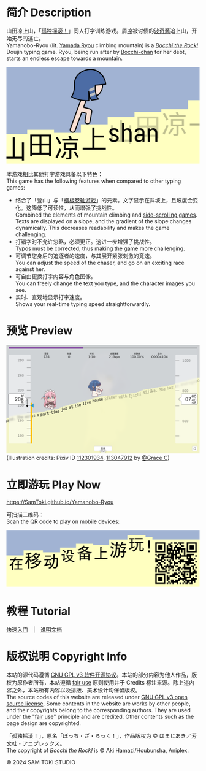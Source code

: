 # 简介 Description

山田凉上山，「[孤独摇滚！](https://zh.moegirl.org.cn/孤独摇滚！)」同人打字训练游戏。屑[凉](https://zh.moegirl.org.cn/山田凉)被讨债的[波奇酱](https://zh.moegirl.org.cn/波奇酱)追上山，开始无尽的逃亡。<br>
Yamanobo-Ryou (lit. [Yamada Ryou](https://bocchi-the-rock.fandom.com/wiki/Ryo_Yamada) climbing mountain) is a [*Bocchi the Rock!*](https://bocchi-the-rock.fandom.com/wiki/Bocchi_the_Rock!_(anime)) Doujin typing game. Ryou, being run after by [Bocchi-chan](https://bocchi-the-rock.fandom.com/wiki/Hitori_Gotoh) for her debt, starts an endless escape towards a mountain.

![封面 Cover](/PREVIEW/封面%20Cover.png)

本游戏相比其他打字游戏具备以下特色：<br>
This game has the following features when compared to other typing games:

- 结合了「登山」与「[横板卷轴游戏](https://zh.wikipedia.org/wiki/横向卷轴游戏)」的元素。文字显示在斜坡上，且坡度会变化。这降低了可读性，从而增强了挑战性。<br>
Combined the elements of mountain climbing and [side-scrolling games](https://en.wikipedia.org/wiki/Side-scrolling_video_game). Texts are displayed on a slope, and the gradient of the slope changes dynamically. This decreases readability and makes the game challenging.
- 打错字时不允许忽略，必须更正。这进一步增强了挑战性。<br>
Typos must be corrected, thus making the game more challenging.
- 可调节您身后的追逐者的速度，与其展开紧张刺激的竞速。<br>
You can adjust the speed of the chaser, and go on an exciting race against her.
- 可自由更换打字内容与角色图像。<br>
You can freely change the text you type, and the character images you see.
- 实时、直观地显示打字速度。<br>
Shows your real-time typing speed straightforwardly.

# 预览 Preview

![预览 Preview](/PREVIEW/预览%20Preview.png)
(Illustration credits: Pixiv ID [112301934](https://pixiv.net/en/artworks/112301934), [113047912](https://pixiv.net/en/artworks/113047912) by [@Grace C](https://pixiv.net/en/users/33777297))

# 立即游玩 Play Now

https://SamToki.github.io/Yamanobo-Ryou

可扫描二维码：<br>
Scan the QR code to play on mobile devices:

![二维码 QR code](/PREVIEW/二维码%20QR%20code.png)

# 教程 Tutorial

[快速入门](/PROJECT/docs/山田凉上山%20快速入门.pdf)　|　[说明文档](/PROJECT/docs/山田凉上山%20说明文档.pdf)

# 版权说明 Copyright Info

本站的源代码遵循 [GNU GPL v3 软件开源协议](https://www.gnu.org/licenses/gpl-3.0.en.html)。本站的部分内容为他人作品，版权为原作者所有，本站遵循 [fair use](https://zh.wikipedia.org/wiki/fair_use) 原则使用并于 Credits 标注来源。除上述内容之外，本站所有内容以及排版、美术设计均保留版权。<br>
The source codes of this website are released under [GNU GPL v3 open source license](https://www.gnu.org/licenses/gpl-3.0.en.html). Some contents in the website are works by other people, and their copyrights belong to the corresponding authors. They are used under the "[fair use](https://en.wikipedia.org/wiki/fair_use)" principle and are credited. Other contents such as the page design are copyrighted.

「孤独摇滚！」，原名「ぼっち・ざ・ろっく！」，作品版权为 © はまじあき／芳文社・アニプレックス。<br>
The copyright of *Bocchi the Rock!* is © Aki Hamazi/Houbunsha, Aniplex.

© 2024 SAM TOKI STUDIO
